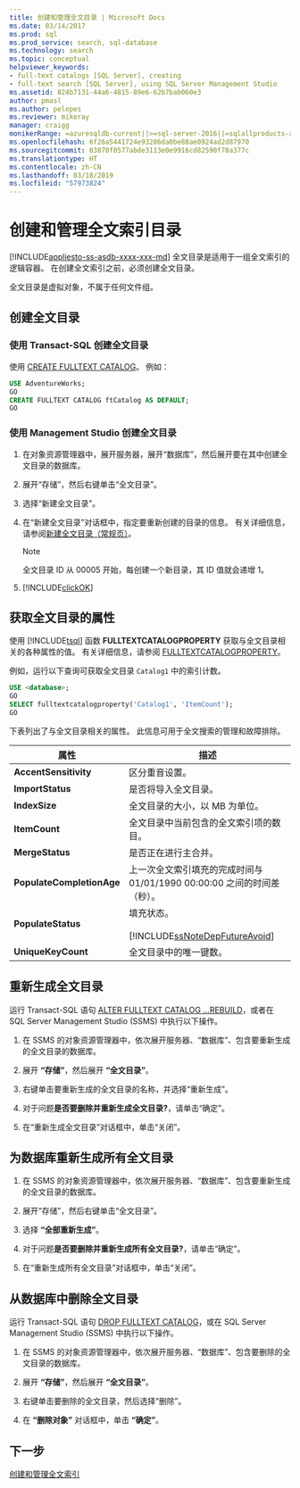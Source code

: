 ```yaml
---
title: 创建和管理全文目录 | Microsoft Docs
ms.date: 03/14/2017
ms.prod: sql
ms.prod_service: search, sql-database
ms.technology: search
ms.topic: conceptual
helpviewer_keywords:
- full-text catalogs [SQL Server], creating
- full-text search [SQL Server], using SQL Server Management Studio
ms.assetid: 824b7131-44a6-4815-89e6-62b7bab060e3
author: pmasl
ms.author: pelopes
ms.reviewer: mikeray
manager: craigg
monikerRange: =azuresqldb-current||>=sql-server-2016||=sqlallproducts-allversions||>=sql-server-linux-2017||=azuresqldb-mi-current
ms.openlocfilehash: 6f26a5441724e93286da0be88ae0924ad2d87970
ms.sourcegitcommit: 03870f0577abde3113e0e9916cd82590f78a377c
ms.translationtype: HT
ms.contentlocale: zh-CN
ms.lasthandoff: 03/18/2019
ms.locfileid: "57973824"
---
```

# <a name="create-and-manage-full-text-catalogs"></a>创建和管理全文索引目录
[!INCLUDE[appliesto-ss-asdb-xxxx-xxx-md](../../includes/appliesto-ss-asdb-xxxx-xxx-md.md)]
全文目录是适用于一组全文索引的逻辑容器。 在创建全文索引之前，必须创建全文目录。

全文目录是虚拟对象，不属于任何文件组。
  
##  <a name="creating"></a> 创建全文目录  

### <a name="create-a-full-text-catalog-with-transact-sql"></a>使用 Transact-SQL 创建全文目录
使用 [CREATE FULLTEXT CATALOG](../../t-sql/statements/create-fulltext-catalog-transact-sql.md)。 例如：

```sql 
USE AdventureWorks;  
GO  
CREATE FULLTEXT CATALOG ftCatalog AS DEFAULT;  
GO  
``` 

### <a name="create-a-full-text-catalog-with-management-studio"></a>使用 Management Studio 创建全文目录
1.  在对象资源管理器中，展开服务器，展开“数据库”，然后展开要在其中创建全文目录的数据库。  
  
2.  展开“存储”，然后右键单击“全文目录”。  
  
3.  选择“新建全文目录”。  
  
4.  在“新建全文目录”对话框中，指定要重新创建的目录的信息。 有关详细信息，请参阅[新建全文目录（常规页）](https://msdn.microsoft.com/library/5ed6f7cd-d9af-4439-9f33-fc935b883d91)。  
  
    > [!NOTE]  
    >  全文目录 ID 从 00005 开始，每创建一个新目录，其 ID 值就会递增 1。  
  
5.  [!INCLUDE[clickOK](../../includes/clickok-md.md)]  
  
##  <a name="props"></a> 获取全文目录的属性  
使用 [!INCLUDE[tsql](../../includes/tsql-md.md)] 函数 **FULLTEXTCATALOGPROPERTY** 获取与全文目录相关的各种属性的值。 有关详细信息，请参阅 [FULLTEXTCATALOGPROPERTY](../../t-sql/functions/fulltextcatalogproperty-transact-sql.md)。

例如，运行以下查询可获取全文目录 `Catalog1` 中的索引计数。

```sql 
USE <database>;  
GO  
SELECT fulltextcatalogproperty('Catalog1', 'ItemCount');  
GO  
```  
  
下表列出了与全文目录相关的属性。 此信息可用于全文搜索的管理和故障排除。 
  
|属性|描述|  
|--------------|-----------------|  
|**AccentSensitivity**|区分重音设置。|
|**ImportStatus**|是否将导入全文目录。|  
|**IndexSize**|全文目录的大小，以 MB 为单位。| 
|**ItemCount**|全文目录中当前包含的全文索引项的数目。|  
|**MergeStatus**|是否正在进行主合并。| 
|**PopulateCompletionAge**|上一次全文索引填充的完成时间与 01/01/1990 00:00:00 之间的时间差（秒）。| 
|**PopulateStatus**|填充状态。<br /><br /> [!INCLUDE[ssNoteDepFutureAvoid](../../includes/ssnotedepfutureavoid-md.md)]|  
|**UniqueKeyCount**|全文目录中的唯一键数。| 

##  <a name="rebuildone"></a> 重新生成全文目录  

运行 Transact-SQL 语句 [ALTER FULLTEXT CATALOG ...REBUILD](
../../t-sql/statements/alter-fulltext-catalog-transact-sql.md)，或者在 SQL Server Management Studio (SSMS) 中执行以下操作。

1.  在 SSMS 的对象资源管理器中，依次展开服务器、“数据库”、包含要重新生成的全文目录的数据库。  
  
2.  展开 **“存储”**，然后展开 **“全文目录”**。  
  
3.  右键单击要重新生成的全文目录的名称，并选择“重新生成”。  
  
4.  对于问题**是否要删除并重新生成全文目录?**，请单击“确定”。  
  
5.  在“重新生成全文目录”对话框中，单击“关闭”。  
   
##  <a name="rebuildall"></a> 为数据库重新生成所有全文目录  

1.  在 SSMS 的对象资源管理器中，依次展开服务器、“数据库”、包含要重新生成的全文目录的数据库。  
  
2.  展开“存储”，然后右键单击“全文目录”。  
  
3.  选择 **“全部重新生成”**。  
  
4.  对于问题**是否要删除并重新生成所有全文目录?**，请单击“确定”。  
  
5.  在“重新生成所有全文目录”对话框中，单击“关闭”。  
  
  
  
##  <a name="removing"></a> 从数据库中删除全文目录  

运行 Transact-SQL 语句 [DROP FULLTEXT CATALOG](
../../t-sql/statements/drop-fulltext-catalog-transact-sql.md)，或在 SQL Server Management Studio (SSMS) 中执行以下操作。

1.  在 SSMS 的对象资源管理器中，依次展开服务器、“数据库”、包含要删除的全文目录的数据库。  
  
2.  展开 **“存储”**，然后展开 **“全文目录”**。  
  
3.  右键单击要删除的全文目录，然后选择“删除”。  
  
4.  在 **“删除对象”** 对话框中，单击 **“确定”**。  

## <a name="next-step"></a>下一步
[创建和管理全文索引](../../relational-databases/search/create-and-manage-full-text-indexes.md)
